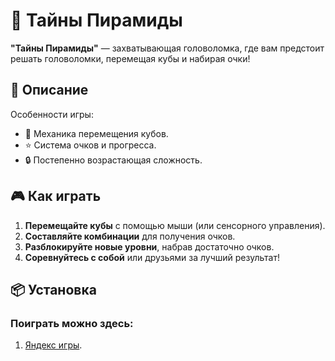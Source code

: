 # 🏺 Тайны Пирамиды  

**"Тайны Пирамиды"** — захватывающая головоломка, где вам предстоит решать головоломки, перемещая кубы и набирая очки!  

## 📖 Описание  

Особенности игры:  
- 🧩 Механика перемещения кубов.  
- ⭐ Система очков и прогресса.  
- 🔒 Постепенно возрастающая сложность.  

## 🎮 Как играть  

1. **Перемещайте кубы** с помощью мыши (или сенсорного управления).  
2. **Составляйте комбинации** для получения очков.  
3. **Разблокируйте новые уровни**, набрав достаточно очков.  
4. **Соревнуйтесь с собой** или друзьями за лучший результат!  

## 📦 Установка  

### Поиграть можно здесь:
1. [Яндекс игры](https://yandex.ru/games/app/392609?lang=ru).  
